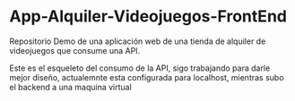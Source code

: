 # App-Alquiler-Videojuegos-FrontEnd
Repositorio Demo de una aplicación web de una tienda de alquiler de videojuegos que consume una API.

Este es el esqueleto del consumo de la API, sigo trabajando para darle mejor diseño, actualemnte esta configurada para localhost, 
mientras subo el backend a una maquina virtual
